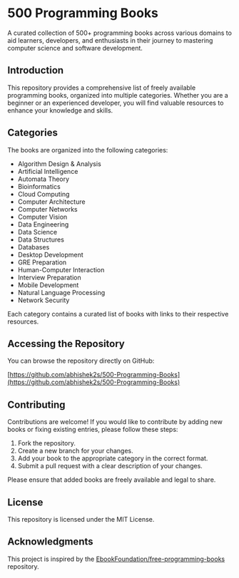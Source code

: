 # 500 Programming Books

A curated collection of 500+ programming books across various domains to aid learners, developers, and enthusiasts in their journey to mastering computer science and software development.

## Introduction

This repository provides a comprehensive list of freely available programming books, organized into multiple categories. Whether you are a beginner or an experienced developer, you will find valuable resources to enhance your knowledge and skills.

## Categories

The books are organized into the following categories:

- Algorithm Design & Analysis
- Artificial Intelligence
- Automata Theory
- Bioinformatics
- Cloud Computing
- Computer Architecture
- Computer Networks
- Computer Vision
- Data Engineering
- Data Science
- Data Structures
- Databases
- Desktop Development
- GRE Preparation
- Human-Computer Interaction
- Interview Preparation
- Mobile Development
- Natural Language Processing
- Network Security

Each category contains a curated list of books with links to their respective resources.

## Accessing the Repository

You can browse the repository directly on GitHub:

[https://github.com/abhishek2s/500-Programming-Books](https://github.com/abhishek2s/500-Programming-Books)

## Contributing

Contributions are welcome! If you would like to contribute by adding new books or fixing existing entries, please follow these steps:

1. Fork the repository.
2. Create a new branch for your changes.
3. Add your book to the appropriate category in the correct format.
4. Submit a pull request with a clear description of your changes.

Please ensure that added books are freely available and legal to share.

## License

This repository is licensed under the MIT License.

## Acknowledgments

This project is inspired by the [EbookFoundation/free-programming-books](https://github.com/EbookFoundation/free-programming-books) repository.
